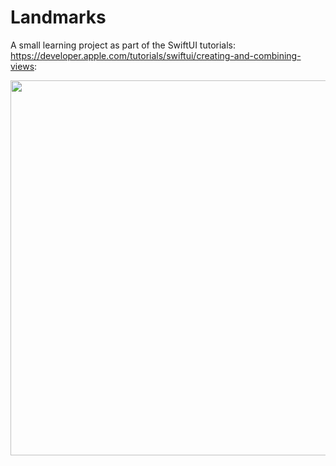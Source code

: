 # Landmarks
A small learning project as part of the SwiftUI tutorials: https://developer.apple.com/tutorials/swiftui/creating-and-combining-views:

<img src="https://github.com/elizedelabrida/Landmarks/assets/52866532/180b3beb-96a5-4ec6-8702-29becdb594ae" height="600" />
